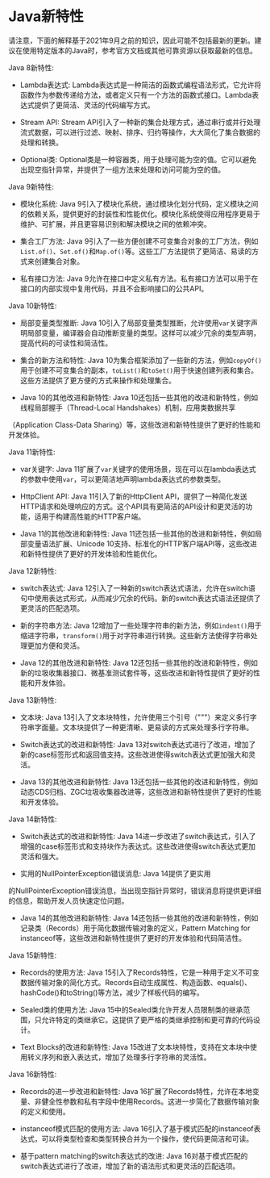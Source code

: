 # Java新特性

请注意，下面的解释基于2021年9月之前的知识，因此可能不包括最新的更新。建议在使用特定版本的Java时，参考官方文档或其他可靠资源以获取最新的信息。

Java 8新特性:

- Lambda表达式: Lambda表达式是一种简洁的函数式编程语法形式，它允许将函数作为参数传递给方法，或者定义只有一个方法的函数式接口。Lambda表达式提供了更简洁、灵活的代码编写方式。

- Stream API: Stream API引入了一种新的集合处理方式，通过串行或并行处理流式数据，可以进行过滤、映射、排序、归约等操作，大大简化了集合数据的处理和转换。

- Optional类: Optional类是一种容器类，用于处理可能为空的值。它可以避免出现空指针异常，并提供了一组方法来处理和访问可能为空的值。

Java 9新特性:

- 模块化系统: Java 9引入了模块化系统，通过模块化划分代码，定义模块之间的依赖关系，提供更好的封装性和性能优化。模块化系统使得应用程序更易于维护、可扩展，并且更容易识别和解决模块之间的依赖冲突。

- 集合工厂方法: Java 9引入了一些方便创建不可变集合对象的工厂方法，例如`List.of()`、`Set.of()`和`Map.of()`等。这些工厂方法提供了更简洁、易读的方式来创建集合对象。

- 私有接口方法: Java 9允许在接口中定义私有方法。私有接口方法可以用于在接口的内部实现中复用代码，并且不会影响接口的公共API。

Java 10新特性:

- 局部变量类型推断: Java 10引入了局部变量类型推断，允许使用`var`关键字声明局部变量，编译器会自动推断变量的类型。这样可以减少冗余的类型声明，提高代码的可读性和简洁性。

- 集合的新方法和特性: Java 10为集合框架添加了一些新的方法，例如`copyOf()`用于创建不可变集合的副本，`toList()`和`toSet()`用于快速创建列表和集合。这些方法提供了更方便的方式来操作和处理集合。

- Java 10的其他改进和新特性: Java 10还包括一些其他的改进和新特性，例如线程局部握手（Thread-Local Handshakes）机制，应用类数据共享

（Application Class-Data Sharing）等，这些改进和新特性提供了更好的性能和开发体验。

Java 11新特性:

- var关键字: Java 11扩展了`var`关键字的使用场景，现在可以在lambda表达式的参数中使用`var`，可以更简洁地声明lambda表达式的参数类型。

- HttpClient API: Java 11引入了新的HttpClient API，提供了一种简化发送HTTP请求和处理响应的方式。这个API具有更简洁的API设计和更灵活的功能，适用于构建高性能的HTTP客户端。

- Java 11的其他改进和新特性: Java 11还包括一些其他的改进和新特性，例如局部变量语法扩展、Unicode 10支持、标准化的HTTP客户端API等，这些改进和新特性提供了更好的开发体验和性能优化。

Java 12新特性:

- switch表达式: Java 12引入了一种新的switch表达式语法，允许在switch语句中使用表达式形式，从而减少冗余的代码。新的switch表达式语法还提供了更灵活的匹配选项。

- 新的字符串方法: Java 12增加了一些处理字符串的新方法，例如`indent()`用于缩进字符串，`transform()`用于对字符串进行转换。这些新方法使得字符串处理更加方便和灵活。

- Java 12的其他改进和新特性: Java 12还包括一些其他的改进和新特性，例如新的垃圾收集器接口、微基准测试套件等，这些改进和新特性提供了更好的性能和开发体验。

Java 13新特性:

- 文本块: Java 13引入了文本块特性，允许使用三个引号（"""）来定义多行字符串字面量。文本块提供了一种更清晰、更易读的方式来处理多行字符串。

- Switch表达式的改进和新特性: Java 13对switch表达式进行了改进，增加了新的case标签形式和返回值支持。这些改进使得switch表达式更加强大和灵活。

- Java 13的其他改进和新特性: Java 13还包括一些其他的改进和新特性，例如动态CDS归档、ZGC垃圾收集器改进等，这些改进和新特性提供了更好的性能和开发体验。

Java 14新特性:

- Switch表达式的改进和新特性: Java 14进一步改进了switch表达式，引入了增强的case标签形式和支持块作为表达式。这些改进使得switch表达式更加灵活和强大。

- 实用的NullPointerException错误消息: Java 14提供了更实用

的NullPointerException错误消息，当出现空指针异常时，错误消息将提供更详细的信息，帮助开发人员快速定位问题。

- Java 14的其他改进和新特性: Java 14还包括一些其他的改进和新特性，例如记录类（Records）用于简化数据传输对象的定义，Pattern Matching for instanceof等，这些改进和新特性提供了更好的开发体验和代码简洁性。

Java 15新特性:

- Records的使用方法: Java 15引入了Records特性，它是一种用于定义不可变数据传输对象的简化方式。Records自动生成属性、构造函数、equals()、hashCode()和toString()等方法，减少了样板代码的编写。

- Sealed类的使用方法: Java 15中的Sealed类允许开发人员限制类的继承范围，只允许特定的类继承它。这提供了更严格的类继承控制和更可靠的代码设计。

- Text Blocks的改进和新特性: Java 15改进了文本块特性，支持在文本块中使用转义序列和嵌入表达式，增加了处理多行字符串的灵活性。

Java 16新特性:

- Records的进一步改进和新特性: Java 16扩展了Records特性，允许在本地变量、非健全性参数和私有字段中使用Records。这进一步简化了数据传输对象的定义和使用。

- instanceof模式匹配的使用方法: Java 16引入了基于模式匹配的instanceof表达式，可以将类型检查和类型转换合并为一个操作，使代码更简洁和可读。

- 基于pattern matching的switch表达式的改进: Java 16对基于模式匹配的switch表达式进行了改进，增加了新的语法形式和更灵活的匹配选项。
